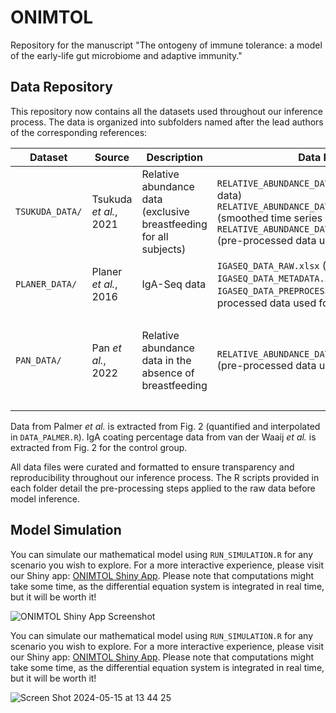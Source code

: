 # ONIMTOL
Repository for the manuscript "The ontogeny of immune tolerance: a model of the early-life gut microbiome and adaptive immunity."

## Data Repository
This repository now contains all the datasets used throughout our inference process. The data is organized into subfolders named after the lead authors of the corresponding references:

| Dataset | Source | Description | Data Files | R Scripts | Figures
|---------|--------|-------------|------|-------| -------|
| `TSUKUDA_DATA/` | Tsukuda _et al._, 2021 | Relative abundance data (exclusive breastfeeding for all subjects) | `RELATIVE_ABUNDANCE_DATA_RAW.xlsx` (raw data) `RELATIVE_ABUNDANCE_DATA_SMOOTHED.xlsx` (smoothed time series data) `RELATIVE_ABUNDANCE_DATA_PREPROCESSED.xlsx` (pre-processed data used for model fitting) | `DATA_TSUKUDA.R` for pre-processing | `TSUKUDA_DATA/FIGS/` file contains the relative abundance data for each taxonomic group (both smoothed and raw data points), generated by `DATA_TSUKUDA.R`. 
| `PLANER_DATA/` | Planer _et al._, 2016 | IgA-Seq data | `IGASEQ_DATA_RAW.xlsx` (raw data) `IGASEQ_DATA_METADATA.xlsx` (metadata) `IGASEQ_DATA_PREPROCESSED.xlsx` (pre-processed data used for model fitting) | `DATA_PLANER.R` for pre-processing |
| `PAN_DATA/` | Pan _et al._, 2022 | Relative abundance data in the absence of breastfeeding |  `RELATIVE_ABUNDANCE_DATA_FORMULA.xlsx` (pre-processed data used for model fitting) | `DATA_PAN.R` for pre-processing | `Figure2a_enhanced.png` is the enhanced version of Figure 2A, `Figure2a_quantified.png` is the barplot values extracted by Claude 3.7 Sonnet (Anthropic, 2025). 

Data from Palmer _et al._ is extracted from Fig. 2 (quantified and interpolated in `DATA_PALMER.R`). IgA coating percentage data from van der Waaij _et al._ is extracted from Fig. 2 for the control group. 

All data files were curated and formatted to ensure transparency and reproducibility throughout our inference process. The R scripts provided in each folder detail the pre-processing steps applied to the raw data before model inference.

## Model Simulation
You can simulate our mathematical model using `RUN_SIMULATION.R` for any scenario you wish to explore. For a more interactive experience, please visit our Shiny app: [ONIMTOL Shiny App](https://burcutepekule.shinyapps.io/ONIMTOL/). Please note that computations might take some time, as the differential equation system is integrated in real time, but it will be worth it!

![ONIMTOL Shiny App Screenshot](https://github.com/burcutepekule/ONIMTOL/assets/2311100/bc654507-8dbc-44d4-9709-38c85b990020)
  
<p>You can simulate our mathematical model using <code>RUN_SIMULATION.R</code> for any scenario you wish to explore. For a more interactive experience, please visit our Shiny app: <a href="https://burcutepekule.shinyapps.io/ONIMTOL/", target="_blank">ONIMTOL Shiny App</a>. Please note that computations might take some time, as the differential equation system is integrated in real time, but it will be worth it!</p>

![Screen Shot 2024-05-15 at 13 44 25](https://github.com/burcutepekule/ONIMTOL/assets/2311100/bc654507-8dbc-44d4-9709-38c85b990020)
